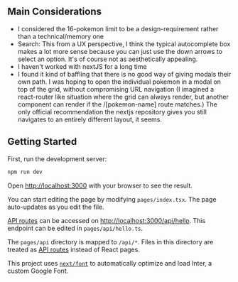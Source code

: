 ## Main Considerations

- I considered the 16-pokemon limit to be a design-requirement rather than a technical/memory one
- Search: This from a UX perspective, I think the typical autocomplete box makes a lot more sense because you can just use the down arrows to select an option. It's of course not as aesthetically appealing.
- I haven't worked with nextJS for a long time
- I found it kind of baffling that there is no good way of giving modals their own path. I was hoping to open the individual pokemon in a modal on top of the grid, without compromising URL navigation (I imagined a react-router like situation where the grid can always render, but another component can render if the /[pokemon-name] route matches.) The only official recommendation the nextjs repository gives you still navigates to an entirely different layout, it seems.

## Getting Started

First, run the development server:

```bash
npm run dev
```

Open [http://localhost:3000](http://localhost:3000) with your browser to see the result.

You can start editing the page by modifying `pages/index.tsx`. The page auto-updates as you edit the file.

[API routes](https://nextjs.org/docs/api-routes/introduction) can be accessed on [http://localhost:3000/api/hello](http://localhost:3000/api/hello). This endpoint can be edited in `pages/api/hello.ts`.

The `pages/api` directory is mapped to `/api/*`. Files in this directory are treated as [API routes](https://nextjs.org/docs/api-routes/introduction) instead of React pages.

This project uses [`next/font`](https://nextjs.org/docs/basic-features/font-optimization) to automatically optimize and load Inter, a custom Google Font.
